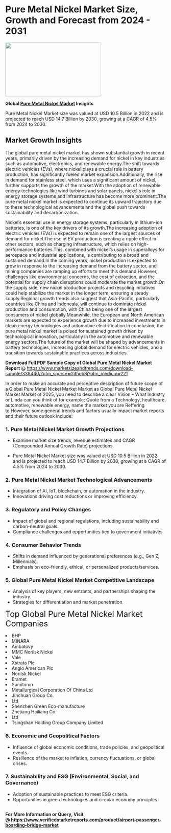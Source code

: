 <H1>Pure Metal Nickel Market Size, Growth and Forecast from 2024 - 2031</H1><img class="aligncenter size-medium wp-image-584254" src="https://thirdeyenews.in/wp-content/uploads/2024/09/Global-Market-Research-300x168.jpeg" alt="" width="300" height="168" /><p><strong>Global&nbsp;<a href="https://www.marketsizeandtrends.com/download-sample/338440/?utm_source=Github8j?utm_medium=221">Pure Metal Nickel Market</a> Insights</strong></p><p>Pure Metal Nickel Market size was valued at USD 10.5 Billion in 2022 and is projected to reach USD 14.7 Billion by 2030, growing at a CAGR of 4.5% from 2024 to 2030.</p><p><h2>Market Growth Insights</h2> <p>The global pure metal nickel market has shown substantial growth in recent years, primarily driven by the increasing demand for nickel in key industries such as automotive, electronics, and renewable energy.The shift towards electric vehicles (EVs), where nickel plays a crucial role in battery production, has significantly fueled market expansion.Additionally, the rise in demand for stainless steel, which uses a significant amount of nickel, further supports the growth of the market.With the adoption of renewable energy technologies like wind turbines and solar panels, nickel's role in energy storage systems and infrastructure has become more prominent.The pure metal nickel market is expected to continue its upward trajectory due to these technological advancements and the global push towards sustainability and decarbonization.</p> <p>Nickel’s essential use in energy storage systems, particularly in lithium-ion batteries, is one of the key drivers of its growth.The increasing adoption of electric vehicles (EVs) is expected to remain one of the largest sources of demand for nickel.The rise in EV production is creating a ripple effect in other sectors, such as charging infrastructure, which relies on high-performance batteries.This, combined with nickel’s usage in superalloys for aerospace and industrial applications, is contributing to a broad and sustained demand.In the coming years, nickel production is expected to grow in response to the increasing demand from the battery sector, and mining companies are ramping up efforts to meet this demand.However, challenges like environmental concerns, the cost of extraction, and the potential for supply chain disruptions could moderate the market growth.On the supply side, new nickel production projects and recycling initiatives could help stabilize the market in the longer term, ensuring a steady supply.Regional growth trends also suggest that Asia-Pacific, particularly countries like China and Indonesia, will continue to dominate nickel production and consumption, with China being one of the largest consumers of nickel globally.Meanwhile, the European and North American markets are expected to experience growth due to increased investments in clean energy technologies and automotive electrification.In conclusion, the pure metal nickel market is poised for sustained growth driven by technological innovation, particularly in the automotive and renewable energy sectors.The future of the market will be shaped by advancements in battery technologies, increasing global demand for electric vehicles, and a transition towards sustainable practices across industries.</p> <p><span class=""><strong>Download Full PDF Sample Copy of Global Pure Metal Nickel Market Report</strong> @ <a href="https://www.marketsizeandtrends.com/download-sample/338440/?utm_source=Github8j?utm_medium=221" target="_blank">https://www.marketsizeandtrends.com/download-sample/338440/?utm_source=Github8j?utm_medium=221</a></span></p><p>In order to make an accurate and perceptive description of future scope of a Global&nbsp;Pure Metal Nickel Market Market as Global&nbsp;Pure Metal Nickel Market Market of 2025, you need to describe a clear Vision &ndash; What Industry or Linda can you think of for example: Quote from a Technology, healthcare, automotive, renewable energy, name the market you are Reffering to.However, some general trends and factors usually impact market reports and their future outlook include:</p><h3>1.&nbsp;<strong>Pure Metal Nickel Market Growth Projections</strong></h3><ul><li>Examine market size trends, revenue estimates and CAGR (Compounded Annual Growth Rate) projections.</li><li><p>Pure Metal Nickel Market size was valued at USD 10.5 Billion in 2022 and is projected to reach USD 14.7 Billion by 2030, growing at a CAGR of 4.5% from 2024 to 2030.</p></li></ul><h3>2.&nbsp;<strong>Pure Metal Nickel Market Technological Advancements</strong></h3><ul><li>Integration of AI, IoT, blockchain, or automation in the industry.</li><li>Innovations driving cost reductions or improving efficiency.</li></ul><h3>3.&nbsp;<strong>Regulatory and Policy Changes</strong></h3><ul><li>Impact of global and regional regulations, including sustainability and carbon-neutral goals.</li><li>Compliance challenges and opportunities tied to government initiatives.</li></ul><h3>4.&nbsp;<strong>Consumer Behavior Trends</strong></h3><ul><li>Shifts in demand influenced by generational preferences (e.g., Gen Z, Millennials).</li><li>Emphasis on eco-friendly, ethical, or personalized products/services.</li></ul><h3>5.&nbsp;<strong>Global Pure Metal Nickel Market Competitive Landscape</strong></h3><ul><li>Analysis of key players, new entrants, and partnerships shaping the industry.</li><li>Strategies for differentiation and market penetration.</li></ul><p data-pm-slice="1 1 []"><span style="color: inherit; font-family: inherit; font-size: 25px;">Top Global Pure Metal Nickel Market Companies</span></p><div class="" data-test-id=""><p><li>BHP</li><li> MINARA</li><li> Ambatovy</li><li> MMC Norilsk Nickel</li><li> Vale</li><li> Xstrata Plc</li><li> Anglo American Plc</li><li> Norilsk Nickel</li><li> Eramet</li><li> Sumitomo</li><li> Metallurgical Corporation Of China Ltd</li><li> Jinchuan Group Co.</li><li>Ltd</li><li> Shenzhen Green Eco-manufacture</li><li> Zhejiang Hailiang Co.</li><li>Ltd</li><li> Tsingshan Holding Group Company Limited</li></p></div><h3>6.&nbsp;<strong>Economic and Geopolitical Factors</strong></h3><ul><li>Influence of global economic conditions, trade policies, and geopolitical events.</li><li>Resilience of the market to inflation, currency fluctuations, or global crises.</li></ul><h3>7.&nbsp;<strong>Sustainability and ESG (Environmental, Social, and Governance)</strong></h3><ul><li>Adoption of sustainable practices to meet ESG criteria.</li><li>Opportunities in green technologies and circular economy principles.</li></ul><h2><strong style="font-size: 14px;">For More Information or Query, Visit @&nbsp;</strong><a style="background-color: #ffffff; font-size: 14px;" href="https://www.marketsizeandtrends.com/report/pure-metal-nickel-market/" target="_blank">https://www.verifiedmarketreports.com/product/airport-passenger-boarding-bridge-market</a></h2>